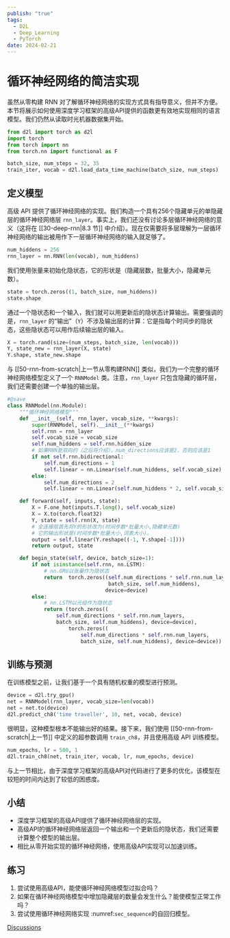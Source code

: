 ```yaml
---
publish: "true"
tags:
  - D2L
  - Deep_Learning
  - PyTorch
date: 2024-02-21
---
```

# 循环神经网络的简洁实现

虽然从零构建 RNN 对了解循环神经网络的实现方式具有指导意义，但并不方便。本节将展示如何使用深度学习框架的高级API提供的函数更有效地实现相同的语言模型。我们仍然从读取时光机器数据集开始。

```python
from d2l import torch as d2l
import torch
from torch import nn
from torch.nn import functional as F

batch_size, num_steps = 32, 35
train_iter, vocab = d2l.load_data_time_machine(batch_size, num_steps)
```

## 定义模型

高级 API 提供了循环神经网络的实现。我们构造一个具有256个隐藏单元的单隐藏层的循环神经网络层 `rnn_layer`。事实上，我们还没有讨论多层循环神经网络的意义（这将在 [[30-deep-rnn|8.3 节]] 中介绍）。现在仅需要将多层理解为一层循环神经网络的输出被用作下一层循环神经网络的输入就足够了。

```python
num_hiddens = 256
rnn_layer = nn.RNN(len(vocab), num_hiddens)
```

我们使用张量来初始化隐状态，它的形状是（隐藏层数，批量大小，隐藏单元数）。

```python
state = torch.zeros((1, batch_size, num_hiddens))
state.shape
```

通过一个隐状态和一个输入，我们就可以用更新后的隐状态计算输出。需要强调的是，`rnn_layer` 的“输出”（`Y`）不涉及输出层的计算：它是指每个时间步的隐状态，这些隐状态可以用作后续输出层的输入。

```python
X = torch.rand(size=(num_steps, batch_size, len(vocab)))
Y, state_new = rnn_layer(X, state)
Y.shape, state_new.shape
```

与 [[50-rnn-from-scratch|上一节从零构建RNN]] 类似，我们为一个完整的循环神经网络模型定义了一个 `RNNModel` 类。注意，`rnn_layer` 只包含隐藏的循环层，我们还需要创建一个单独的输出层。

```python
#@save
class RNNModel(nn.Module):
    """循环神经网络模型"""
    def __init__(self, rnn_layer, vocab_size, **kwargs):
        super(RNNModel, self).__init__(**kwargs)
        self.rnn = rnn_layer
        self.vocab_size = vocab_size
        self.num_hiddens = self.rnn.hidden_size
        # 如果RNN是双向的（之后将介绍），num_directions应该是2，否则应该是1
        if not self.rnn.bidirectional:
            self.num_directions = 1
            self.linear = nn.Linear(self.num_hiddens, self.vocab_size)
        else:
            self.num_directions = 2
            self.linear = nn.Linear(self.num_hiddens * 2, self.vocab_size)

    def forward(self, inputs, state):
        X = F.one_hot(inputs.T.long(), self.vocab_size)
        X = X.to(torch.float32)
        Y, state = self.rnn(X, state)
        # 全连接层首先将Y的形状改为(时间步数*批量大小,隐藏单元数)
        # 它的输出形状是(时间步数*批量大小,词表大小)。
        output = self.linear(Y.reshape((-1, Y.shape[-1])))
        return output, state

    def begin_state(self, device, batch_size=1):
        if not isinstance(self.rnn, nn.LSTM):
            # nn.GRU以张量作为隐状态
            return  torch.zeros((self.num_directions * self.rnn.num_layers,
                                 batch_size, self.num_hiddens), 
                                device=device)
        else:
            # nn.LSTM以元组作为隐状态
            return (torch.zeros((
                self.num_directions * self.rnn.num_layers,
                batch_size, self.num_hiddens), device=device),
                    torch.zeros((
                        self.num_directions * self.rnn.num_layers,
                        batch_size, self.num_hiddens), device=device))
```

## 训练与预测

在训练模型之前，让我们基于一个具有随机权重的模型进行预测。

```python
device = d2l.try_gpu()
net = RNNModel(rnn_layer, vocab_size=len(vocab))
net = net.to(device)
d2l.predict_ch8('time traveller', 10, net, vocab, device)
```

很明显，这种模型根本不能输出好的结果。接下来，我们使用 [[50-rnn-from-scratch|上一节]] 中定义的超参数调用 `train_ch8`，并且使用高级 API 训练模型。

```python
num_epochs, lr = 500, 1
d2l.train_ch8(net, train_iter, vocab, lr, num_epochs, device)
```

与上一节相比，由于深度学习框架的高级API对代码进行了更多的优化，该模型在较短的时间内达到了较低的困惑度。

## 小结

* 深度学习框架的高级API提供了循环神经网络层的实现。
* 高级API的循环神经网络层返回一个输出和一个更新后的隐状态，我们还需要计算整个模型的输出层。
* 相比从零开始实现的循环神经网络，使用高级API实现可以加速训练。

## 练习

1. 尝试使用高级API，能使循环神经网络模型过拟合吗？
2. 如果在循环神经网络模型中增加隐藏层的数量会发生什么？能使模型正常工作吗？
3. 尝试使用循环神经网络实现 :numref:`sec_sequence`的自回归模型。

[Discussions](https://discuss.d2l.ai/t/2106)
